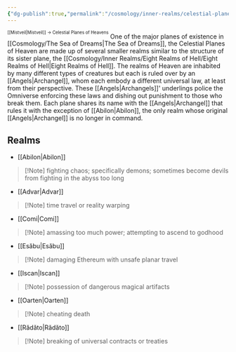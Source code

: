 ```yaml
---
{"dg-publish":true,"permalink":"/cosmology/inner-realms/celestial-planes-of-heaven/celestial-planes-of-heaven/"}
---
```


<sup><sup>[[Mistveil\|Mistveil]] → Celestial Planes of Heavens</sup></sup> 
One of the major planes of existence in [[Cosmology/The Sea of Dreams\|The Sea of Dreams]], the Celestial Planes of Heaven are made up of several smaller realms similar to the structure of its sister plane, the [[Cosmology/Inner Realms/Eight Realms of Hell/Eight Realms of Hell\|Eight Realms of Hell]]. The realms of Heaven are inhabited by many different types of creatures but each is ruled over by an [[Angels\|Archangel]], whom each embody a different universal law, at least from their perspective. These [[Angels\|Archangels]]' underlings police the Omniverse enforcing these laws and dishing out punishment to those who break them. Each plane shares its name with the [[Angels\|Archangel]] that rules it with the exception of [[Abilon\|Abilon]], the only realm whose original [[Angels\|Archangel]] is no longer in command.

## Realms
- [[Abilon\|Abilon]]
>[!Note] fighting chaos; specifically demons; sometimes become devils from fighting in the abyss too long
- [[Advar\|Advar]]
>[!Note] time travel or reality warping
- [[Comi\|Comi]]
>[!Note] amassing too much power; attempting to ascend to godhood 
- [[Esăbu\|Esăbu]] 
>[!Note] damaging Ethereum with unsafe planar travel
- [[Iscan\|Iscan]] 
>[!Note] possession of dangerous magical artifacts
- [[Oarten\|Oarten]] 
>[!Note] cheating death
- [[Rădăto\|Rădăto]] 
>[!Note] breaking of universal contracts or treaties